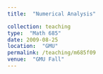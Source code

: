 ```yaml
---
title:  "Numerical Analysis"

collection: teaching
type:  "Math 685"
date: 2009-08-25
location:  "GMU"
permalink: /teaching/m685f09
venue:  "GMU Fall"
---
```


